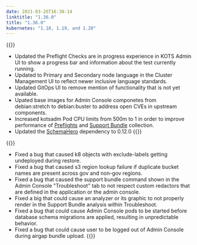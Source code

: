 ```yaml
---
date: 2021-03-26T16:30:14
linktitle: "1.36.0"
title: "1.36.0"
kubernetes: "1.18, 1.19, and 1.20"
---
```


{{<changes>}}
* Updated the Preflight Checks are in progress experience in KOTS Admin UI to show a progress bar and information about the test currently running. 
* Updated to Primary and Secondary node language in the Cluster Management UI to reflect newer inclusive language standards.  
* Updated GitOps UI to remove mention of functionality that is not yet available.
* Upated base images for Admin Console componetes from debian:stretch to debian:buster to address open CVEs in upstream components.
* Increased kotsadm Pod CPU limits from 500m to 1 in order to improve performance of [Preflights](/reference/v1beta1/preflight/) and [Support Bundle](/reference/v1beta1/support-bundle/) collection.
* Updated the [SchemaHero](https://schemahero.io/) dependency to 0.12.0
{{</changes>}}

{{<fixes>}}
* Fixed a bug that caused k8 objects with exclude-labels getting undeployed during restore.
* Fixed a bug that caused s3 region lookup failure if duplicate bucket names are present across gov and non-gov regions.
* Fixed a bug that caused the support bundle command shown in the Admin Console "Troubleshoot" tab to not respect custom redactors that are defined in the application or the admin console.
* Fixed a big that could cause an analyzer or its graphic to not properly render in the Support Bundle analysis within Troubleshoot. 
* Fixed a bug that could cause Admin Console pods to be started before database schema migrations are applied, resulting in unpredictable behavior.
* Fixed a bug that could cause user to be logged out of Admin Console during airgap bundle upload.
{{</fixes>}}
